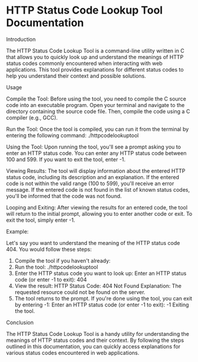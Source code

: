 # HTTP Status Code Lookup Tool Documentation

Introduction

The HTTP Status Code Lookup Tool is a command-line utility written in C that allows you to quickly look up and understand the meanings of HTTP status codes commonly encountered when interacting with web applications. This tool provides explanations for different status codes to help you understand their context and possible solutions.

Usage

Compile the Tool: 
Before using the tool, you need to compile the C source code into an executable program. Open your terminal and navigate to the directory containing the source code file. Then, compile the code using a C compiler (e.g., GCC).

Run the Tool: 
Once the tool is compiled, you can run it from the terminal by entering the following command:
./httpcodelookuptool

Using the Tool:
Upon running the tool, you'll see a prompt asking you to enter an HTTP status code. You can enter any HTTP status code between 100 and 599.
If you want to exit the tool, enter -1.

Viewing Results:
The tool will display information about the entered HTTP status code, including its description and an explanation.
If the entered code is not within the valid range (100 to 599), you'll receive an error message.
If the entered code is not found in the list of known status codes, you'll be informed that the code was not found.

Looping and Exiting:
After viewing the results for an entered code, the tool will return to the initial prompt, allowing you to enter another code or exit.
To exit the tool, simply enter -1.

Example:

Let's say you want to understand the meaning of the HTTP status code 404. You would follow these steps:
1. Compile the tool if you haven't already:
2. Run the tool: ./httpcodelookuptool
3. Enter the HTTP status code you want to look up:
       Enter an HTTP status code (or enter -1 to exit): 404
4. View the result:
       HTTP Status Code: 404 Not Found
       Explanation: The requested resource could not be found on the server.
5. The tool returns to the prompt. If you're done using the tool, you can exit by entering -1:
       Enter an HTTP status code (or enter -1 to exit): -1
       Exiting the tool.


Conclusion

The HTTP Status Code Lookup Tool is a handy utility for understanding the meanings of HTTP status codes and their context. By following the steps outlined in this documentation, you can quickly access explanations for various status codes encountered in web applications.



